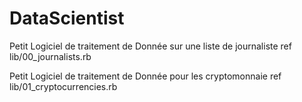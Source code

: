 # DataScientist
 
Petit Logiciel de traitement de Donnée sur une liste de journaliste
ref lib/00_journalists.rb

Petit Logiciel de traitement de Donnée pour les cryptomonnaie
ref lib/01_cryptocurrencies.rb
